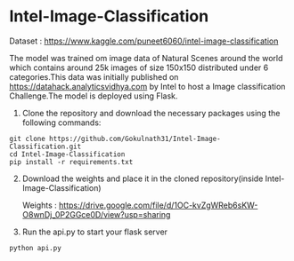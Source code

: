 # Intel-Image-Classification

Dataset : https://www.kaggle.com/puneet6060/intel-image-classification

The model was trained om  image data of Natural Scenes around the world which contains around 25k images of size 150x150 distributed under 6 categories.This data was initially published on https://datahack.analyticsvidhya.com by Intel to host a Image classification Challenge.The model is deployed using Flask.



1. Clone the repository  and download the necessary packages using the following commands:

```
git clone https://github.com/Gokulnath31/Intel-Image-Classification.git
cd Intel-Image-Classification
pip install -r requirements.txt
```

2. Download the weights and place it in the cloned repository(inside Intel-Image-Classification)

    Weights :  https://drive.google.com/file/d/1OC-kvZgWReb6sKW-O8wnDj_0P2GGce0D/view?usp=sharing

3. Run the api.py to start your flask server

```
python api.py
```

